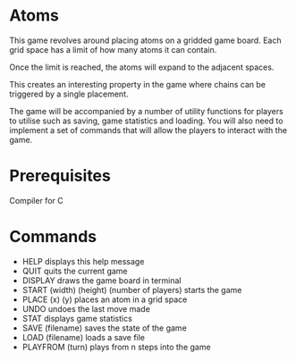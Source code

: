# Atoms
This game revolves around placing atoms on a gridded game board. Each grid space has a limit of how many atoms it can contain.

Once the limit is reached, the atoms will expand to the adjacent spaces.

This creates an interesting property in the game where chains can be triggered by a single placement.

The game will be accompanied by a number of utility functions for players to utilise such as saving, game statistics and loading. You will also need to implement a set of commands that will allow the players to interact with the game.

# Prerequisites
Compiler for C

# Commands
- HELP displays this help message
- QUIT quits the current game
- DISPLAY draws the game board in terminal
- START (width) (height) (number of players) starts the game
- PLACE (x) (y) places an atom in a grid space
- UNDO undoes the last move made
- STAT displays game statistics
- SAVE (filename) saves the state of the game
- LOAD (filename) loads a save file
- PLAYFROM (turn) plays from n steps into the game
